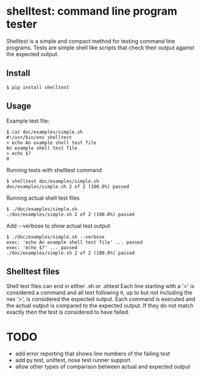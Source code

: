 # shelltest: command line program tester
Shelltest is a simple and compact method for testing command line programs.
Tests are simple shell like scripts that check their output against the expected output.


## Install
```
$ pip install shelltest
```

## Usage
Example test file:
```
$ cat doc/examples/simple.sh
#!/usr/bin/env shelltest
> echo An example shell test file
An example shell test file
> echo $?
0
```

Running tests with shelltest command
```
$ shelltest doc/examples/simple.sh
doc/examples/simple.sh 2 of 2 (100.0%) passed
```

Running actual shell test files
```
$ ./doc/examples/simple.sh
./doc/examples/simple.sh 2 of 2 (100.0%) passed
```

Add --verbose to show actual test output
```
$ ./doc/examples/simple.sh --verbose
exec: 'echo An example shell test file' ... passed
exec: 'echo $?' ... passed
./doc/examples/simple.sh 2 of 2 (100.0%) passed
```

## Shelltest files
Shell test files can end in either .sh or .shtest
Each line starting with a '>' is considered a command and all text following it,
up to but not including the nex '>', is considered the expected output.
Each command is executed and the actual output is compared to the expected output.
If they do not match exactly then the test is considered to have failed.


# TODO
* add error reporting that shows line numbers of the failing test
* add py.test, unittest, nose test runner support
* allow other types of comparison between actual and expected output
